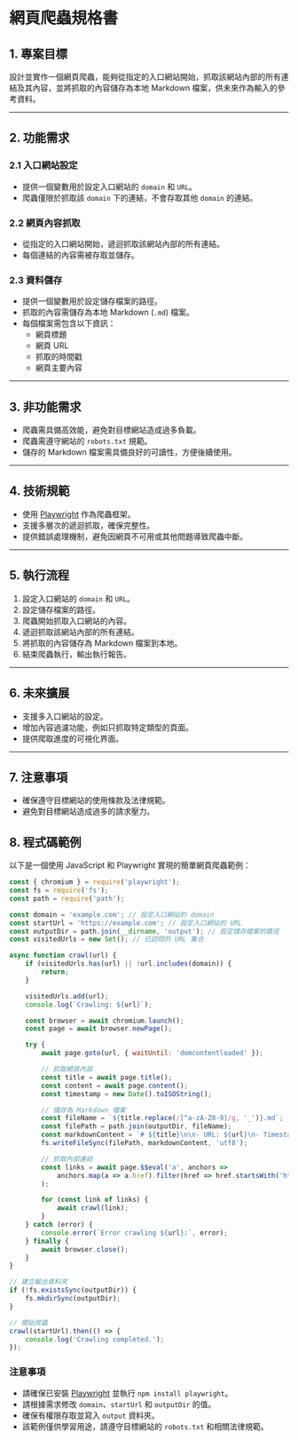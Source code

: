 # 網頁爬蟲規格書

## 1. 專案目標
設計並實作一個網頁爬蟲，能夠從指定的入口網站開始，抓取該網站內部的所有連結及其內容，並將抓取的內容儲存為本地 Markdown 檔案，供未來作為輸入的參考資料。

---

## 2. 功能需求

### 2.1 入口網站設定
- 提供一個變數用於設定入口網站的 `domain` 和 `URL`。
- 爬蟲僅限於抓取該 `domain` 下的連結，不會存取其他 `domain` 的連結。

### 2.2 網頁內容抓取
- 從指定的入口網站開始，遞迴抓取該網站內部的所有連結。
- 每個連結的內容需被存取並儲存。

### 2.3 資料儲存
- 提供一個變數用於設定儲存檔案的路徑。
- 抓取的內容需儲存為本地 Markdown (`.md`) 檔案。
- 每個檔案需包含以下資訊：
    - 網頁標題
    - 網頁 URL
    - 抓取的時間戳
    - 網頁主要內容

---

## 3. 非功能需求
- 爬蟲需具備高效能，避免對目標網站造成過多負載。
- 爬蟲需遵守網站的 `robots.txt` 規範。
- 儲存的 Markdown 檔案需具備良好的可讀性，方便後續使用。

---

## 4. 技術規範
- 使用 [Playwright](https://playwright.dev/) 作為爬蟲框架。
- 支援多層次的遞迴抓取，確保完整性。
- 提供錯誤處理機制，避免因網頁不可用或其他問題導致爬蟲中斷。

---

## 5. 執行流程
1. 設定入口網站的 `domain` 和 `URL`。
2. 設定儲存檔案的路徑。
3. 爬蟲開始抓取入口網站的內容。
4. 遞迴抓取該網站內部的所有連結。
5. 將抓取的內容儲存為 Markdown 檔案到本地。
6. 結束爬蟲執行，輸出執行報告。

---

## 6. 未來擴展
- 支援多入口網站的設定。
- 增加內容過濾功能，例如只抓取特定類型的頁面。
- 提供爬取進度的可視化界面。

---

## 7. 注意事項
- 確保遵守目標網站的使用條款及法律規範。
- 避免對目標網站造成過多的請求壓力。

## 8. 程式碼範例

以下是一個使用 JavaScript 和 Playwright 實現的簡單網頁爬蟲範例：

```javascript
const { chromium } = require('playwright');
const fs = require('fs');
const path = require('path');

const domain = 'example.com'; // 設定入口網站的 domain
const startUrl = 'https://example.com'; // 設定入口網站的 URL
const outputDir = path.join(__dirname, 'output'); // 設定儲存檔案的路徑
const visitedUrls = new Set(); // 已訪問的 URL 集合

async function crawl(url) {
    if (visitedUrls.has(url) || !url.includes(domain)) {
        return;
    }

    visitedUrls.add(url);
    console.log(`Crawling: ${url}`);

    const browser = await chromium.launch();
    const page = await browser.newPage();

    try {
        await page.goto(url, { waitUntil: 'domcontentloaded' });

        // 抓取網頁內容
        const title = await page.title();
        const content = await page.content();
        const timestamp = new Date().toISOString();

        // 儲存為 Markdown 檔案
        const fileName = `${title.replace(/[^a-zA-Z0-9]/g, '_')}.md`;
        const filePath = path.join(outputDir, fileName);
        const markdownContent = `# ${title}\n\n- URL: ${url}\n- Timestamp: ${timestamp}\n\n${content}`;
        fs.writeFileSync(filePath, markdownContent, 'utf8');

        // 抓取內部連結
        const links = await page.$$eval('a', anchors =>
            anchors.map(a => a.href).filter(href => href.startsWith('http'))
        );

        for (const link of links) {
            await crawl(link);
        }
    } catch (error) {
        console.error(`Error crawling ${url}:`, error);
    } finally {
        await browser.close();
    }
}

// 建立輸出資料夾
if (!fs.existsSync(outputDir)) {
    fs.mkdirSync(outputDir);
}

// 開始爬蟲
crawl(startUrl).then(() => {
    console.log('Crawling completed.');
});
```

### 注意事項
- 請確保已安裝 [Playwright](https://playwright.dev/) 並執行 `npm install playwright`。
- 請根據需求修改 `domain`、`startUrl` 和 `outputDir` 的值。
- 確保有權限存取並寫入 `output` 資料夾。
- 該範例僅供學習用途，請遵守目標網站的 `robots.txt` 和相關法律規範。